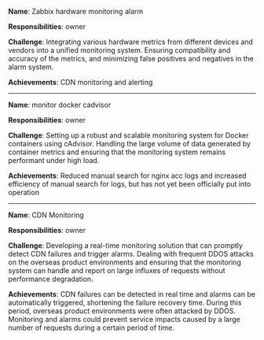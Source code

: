 **Name**: Zabbix hardware monitoring alarm

**Responsibilities**: owner

**Challenge**: Integrating various hardware metrics from different devices and vendors into a unified monitoring system. Ensuring compatibility and accuracy of the metrics, and minimizing false positives and negatives in the alarm system.

**Achievements**: CDN monitoring and alerting

---

**Name**: monitor docker cadvisor

**Responsibilities**: owner

**Challenge**: Setting up a robust and scalable monitoring system for Docker containers using cAdvisor. Handling the large volume of data generated by container metrics and ensuring that the monitoring system remains performant under high load.

**Achievements**: Reduced manual search for nginx acc logs and increased efficiency of manual search for logs, but has not yet been officially put into operation

---

**Name**: CDN Monitoring


**Responsibilities**: owner

**Challenge**: Developing a real-time monitoring solution that can promptly detect CDN failures and trigger alarms. Dealing with frequent DDOS attacks on the overseas product environments and ensuring that the monitoring system can handle and report on large influxes of requests without performance degradation.

**Achievements**: CDN failures can be detected in real time and alarms can be automatically triggered, shortening the failure recovery time. During this period, overseas product environments were often attacked by DDOS. Monitoring and alarms could prevent service impacts caused by a large number of requests during a certain period of time.
